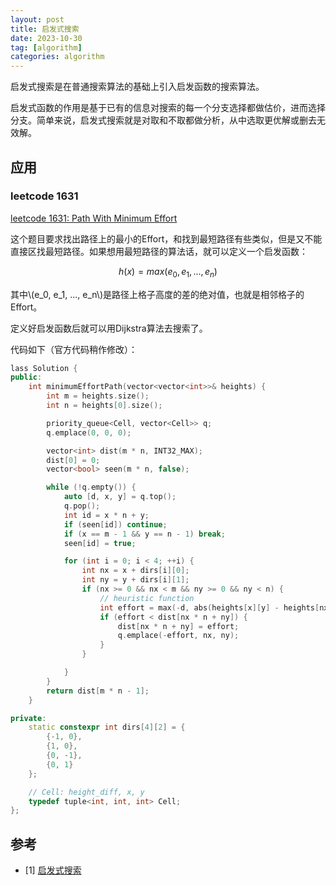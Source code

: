 ```yaml
---
layout: post
title: 启发式搜索
date: 2023-10-30
tag: [algorithm]
categories: algorithm
---
```


启发式搜索是在普通搜索算法的基础上引入启发函数的搜索算法。

启发式函数的作用是基于已有的信息对搜索的每一个分支选择都做估价，进而选择分支。简单来说，启发式搜索就是对取和不取都做分析，从中选取更优解或删去无效解。

## 应用

### leetcode 1631

[leetcode 1631: Path With Minimum Effort](https://leetcode.com/problems/path-with-minimum-effort)

这个题目要求找出路径上的最小的Effort，和找到最短路径有些类似，但是又不能直接区找最短路径。如果想用最短路径的算法话，就可以定义一个启发函数：

$$
h(x)=max(e_0, e_1, ..., e_n)
$$

其中\\(e_0, e_1, ..., e_n\\)是路径上格子高度的差的绝对值，也就是相邻格子的Effort。

定义好启发函数后就可以用Dijkstra算法去搜索了。

代码如下（官方代码稍作修改）：

```c++
lass Solution {
public:
    int minimumEffortPath(vector<vector<int>>& heights) {
        int m = heights.size();
        int n = heights[0].size();

        priority_queue<Cell, vector<Cell>> q;
        q.emplace(0, 0, 0);

        vector<int> dist(m * n, INT32_MAX);
        dist[0] = 0;
        vector<bool> seen(m * n, false);

        while (!q.empty()) {
            auto [d, x, y] = q.top();
            q.pop();
            int id = x * n + y;
            if (seen[id]) continue;
            if (x == m - 1 && y == n - 1) break;
            seen[id] = true;

            for (int i = 0; i < 4; ++i) {
                int nx = x + dirs[i][0];
                int ny = y + dirs[i][1];
                if (nx >= 0 && nx < m && ny >= 0 && ny < n) {
                    // heuristic function
                    int effort = max(-d, abs(heights[x][y] - heights[nx][ny]));
                    if (effort < dist[nx * n + ny]) {
                        dist[nx * n + ny] = effort;
                        q.emplace(-effort, nx, ny);
                    }
                }

            }
        }
        return dist[m * n - 1];
    }

private:
    static constexpr int dirs[4][2] = {
        {-1, 0},
        {1, 0},
        {0, -1},
        {0, 1}
    };

    // Cell: height_diff, x, y
    typedef tuple<int, int, int> Cell;
};
```

## 参考

- [1] [启发式搜索](https://oi-wiki.org/search/heuristic/)

